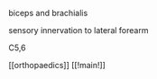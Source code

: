 biceps and brachialis 

sensory innervation to lateral forearm 

C5,6 

[[orthopaedics]]
[[!main!]]

